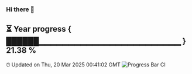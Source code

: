 ### Hi there 👋
⏳ Year progress { ██████▁▁▁▁▁▁▁▁▁▁▁▁▁▁▁▁▁▁▁▁▁▁▁▁ } 21.38 %
---
⏰ Updated on Thu, 20 Mar 2025 00:41:02 GMT
![Progress Bar CI](https://github.com/Moyi321/Moyi321/workflows/Progress%20Bar%20CI/badge.svg)
